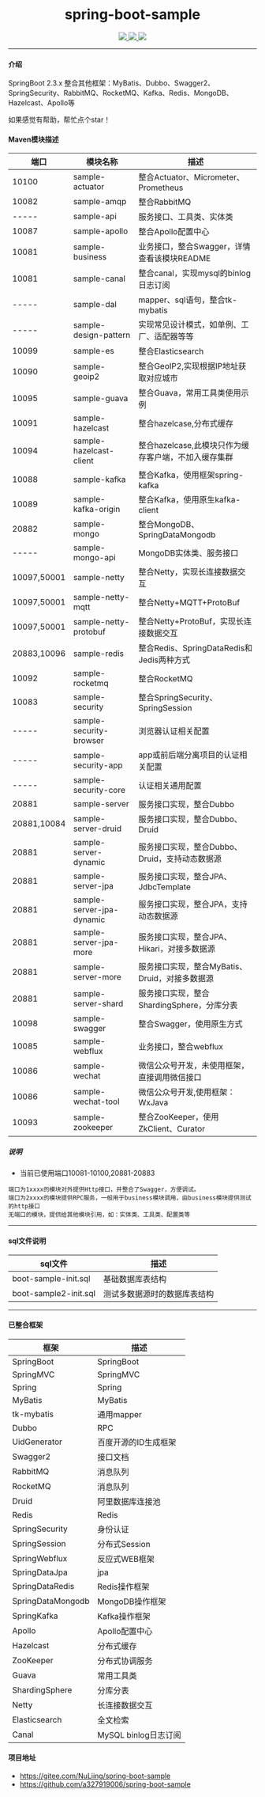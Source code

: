 <p align="center">
    <h1 align="center">spring-boot-sample</h1>
</p>

<p align="center">
    <a target="_blank" href="https://www.apache.org/licenses/LICENSE-2.0.html">
        <img src="https://img.shields.io/badge/License-Apache%202.0-blue.svg" ></img>
    </a>
    <a target="_blank" href="https://www.oracle.com/technetwork/java/javase/downloads/index.html">
        <img src="https://img.shields.io/badge/JDK-1.8+-green.svg" ></img>
    </a>
    <a target="_blank" href="https://www.oracle.com/technetwork/java/javase/downloads/index.html">
        <img src="https://img.shields.io/badge/SpringBoot-2.1+-red.svg" ></img>
    </a>
</p>

------------

#### 介绍
SpringBoot 2.3.x 整合其他框架：MyBatis、Dubbo、Swagger2、SpringSecurity、RabbitMQ、RocketMQ、Kafka、Redis、MongoDB、Hazelcast、Apollo等

如果感觉有帮助，帮忙点个star！

#### Maven模块描述

| 端口 | 模块名称 | 描述 |
| --- | --- | --- |
| 10100         | sample-actuator           | 整合Actuator、Micrometer、Prometheus |
| 10082         | sample-amqp               | 整合RabbitMQ |
| -----         | sample-api                | 服务接口、工具类、实体类 |
| 10087         | sample-apollo             | 整合Apollo配置中心 |
| 10081         | sample-business           | 业务接口，整合Swagger，详情查看该模块README |
| 10081         | sample-canal              | 整合canal，实现mysql的binlog日志订阅 |
| -----         | sample-dal                | mapper、sql语句，整合tk-mybatis |
| -----         | sample-design-pattern     | 实现常见设计模式，如单例、工厂、适配器等等 |
| 10099         | sample-es                 | 整合Elasticsearch |
| 10090         | sample-geoip2             | 整合GeoIP2,实现根据IP地址获取对应城市 |
| 10095         | sample-guava              | 整合Guava，常用工具类使用示例 |
| 10091         | sample-hazelcast          | 整合hazelcase,分布式缓存 |
| 10094         | sample-hazelcast-client   | 整合hazelcase,此模块只作为缓存客户端，不加入缓存集群 |
| 10088         | sample-kafka              | 整合Kafka，使用框架spring-kafka |
| 10089         | sample-kafka-origin       | 整合Kafka，使用原生kafka-client |
| 20882         | sample-mongo              | 整合MongoDB、SpringDataMongodb |
| -----         | sample-mongo-api          | MongoDB实体类、服务接口 |
| 10097,50001   | sample-netty              | 整合Netty，实现长连接数据交互 |
| 10097,50001   | sample-netty-mqtt         | 整合Netty+MQTT+ProtoBuf |
| 10097,50001   | sample-netty-protobuf     | 整合Netty+ProtoBuf，实现长连接数据交互 |
| 20883,10096   | sample-redis              | 整合Redis、SpringDataRedis和Jedis两种方式 |
| 10092         | sample-rocketmq           | 整合RocketMQ |
| 10083         | sample-security           | 整合SpringSecurity、SpringSession |
| -----         | sample-security-browser   | 浏览器认证相关配置 |
| -----         | sample-security-app       | app或前后端分离项目的认证相关配置 |
| -----         | sample-security-core      | 认证相关通用配置 |
| 20881         | sample-server             | 服务接口实现，整合Dubbo |
| 20881,10084   | sample-server-druid       | 服务接口实现，整合Dubbo、Druid |
| 20881         | sample-server-dynamic     | 服务接口实现，整合Dubbo、Druid，支持动态数据源 |
| 20881         | sample-server-jpa         | 服务接口实现，整合JPA、JdbcTemplate |
| 20881         | sample-server-jpa-dynamic | 服务接口实现，整合JPA，支持动态数据源 |
| 20881         | sample-server-jpa-more    | 服务接口实现，整合JPA、Hikari，对接多数据源 |
| 20881         | sample-server-more        | 服务接口实现，整合MyBatis、Druid，对接多数据源 |
| 20881         | sample-server-shard       | 服务接口实现，整合ShardingSphere，分库分表 |
| 10098         | sample-swagger            | 整合Swagger，使用原生方式 |
| 10085         | sample-webflux            | 业务接口，整合webflux |
| 10086         | sample-wechat             | 微信公众号开发，未使用框架，直接调用微信接口 |
| 10086         | sample-wechat-tool        | 微信公众号开发,使用框架：WxJava |
| 10093         | sample-zookeeper          | 整合ZooKeeper，使用ZkClient、Curator |

##### 说明
- 当前已使用端口10081-10100,20881-20883
```
端口为1xxxx的模块对外提供Http接口，并整合了Swagger，方便调试。
端口为2xxxx的模块提供RPC服务，一般用于business模块调用，由business模块提供测试的http接口
无端口的模块，提供给其他模块引用，如：实体类、工具类、配置类等
```

------------

#### sql文件说明
| sql文件 | 描述 |
| --- | --- |
| boot-sample-init.sql | 基础数据库表结构 |
| boot-sample2-init.sql| 测试多数据源时的数据库表结构 |

------------

#### 已整合框架
| 框架 | 描述 |
| --- | --- |
| SpringBoot | SpringBoot |
| SpringMVC| SpringMVC |
| Spring | Spring |
| MyBatis | MyBatis |
| tk-mybatis | 通用mapper |
| Dubbo | RPC |
| UidGenerator | 百度开源的ID生成框架 |
| Swagger2 | 接口文档 |
| RabbitMQ | 消息队列 |
| RocketMQ | 消息队列 |
| Druid | 阿里数据库连接池 |
| Redis | Redis |
| SpringSecurity | 身份认证 |
| SpringSession | 分布式Session |
| SpringWebflux | 反应式WEB框架 |
| SpringDataJpa | jpa |
| SpringDataRedis | Redis操作框架 |
| SpringDataMongodb | MongoDB操作框架 |
| SpringKafka | Kafka操作框架 |
| Apollo | Apollo配置中心 |
| Hazelcast | 分布式缓存 |
| ZooKeeper | 分布式协调服务 |
| Guava | 常用工具类 |
| ShardingSphere | 分库分表 |
| Netty | 长连接数据交互 |
| Elasticsearch | 全文检索 |
| Canal | MySQL binlog日志订阅 |

#### 项目地址
- https://gitee.com/NuLiing/spring-boot-sample
- https://github.com/a327919006/spring-boot-sample

